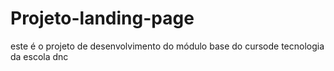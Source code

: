 # Projeto-landing-page
este é o projeto de desenvolvimento do módulo base do cursode tecnologia da escola dnc
